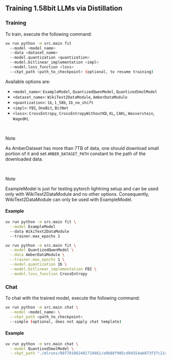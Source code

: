 ## Training 1.58bit LLMs via Distillation

### Training

To train, execute the following command:

```sh
uv run python -m src.main fit
  --model <model_name>
  --data <dataset_name>
  --model.quantization <quantization>
  --model.bitlinear_implementation <impl>
  --model.loss_function <loss>
  --ckpt_path <path_to_checkpoint> (optional, to resume training)
```

Available options are:
- `<model_name>`: `ExampleModel`, `QuantizedQwenModel`, `QuantizedSmolModel`
- `<dataset_name>`: `WikiText2DataModule`, `AmberDataModule`
- `<quantization>`: `1b`, `1_58b`, `1b_no_shift`
- `<impl>`: `FBI`, `OneBit`, `BitNet`
- `<loss>`: `CrossEntropy`, `CrossEntropyWithoutKD`, `KL`, `CAKL`, `Wasserstein`, `WagedKL`

<br>

> [!NOTE]
> As AmberDataset has more than 7TB of data, one should download small portion of it and set `AMBER_DATASET_PATH` constant to the path of the downloaded data.

<br>

> [!NOTE]
> ExampleModel is just for testing pytorch lightning setup and can be used only with WikiText2DataModule and no other options. Consequently, WikiText2DataModule can only be used with ExampleModel.

#### Example

```sh
uv run python -m src.main fit \
  --model ExampleModel
  --data WikiText2DataModule
  --trainer.max_epochs 1
```

```sh
uv run python -m src.main fit \
  --model QuantizedQwenModel \
  --data AmberDataModule \
  --trainer.max_epochs 1 \
  --model.quantization 1b \
  --model.bitlinear_implementation FBI \
  --model.loss_function CrossEntropy
```

### Chat

To chat with the trained model, execute the following command:

```sh
uv run python -m src.main chat \
  --model <model_name> \
  --ckpt_path <path_to_checkpoint>
  --simple (optional, does not apply chat template)
```

#### Example

```sh
uv run python -m src.main chat \
  --model QuantizedSmolModel \
  --ckpt_path "./mlruns/807781062401719461/a9b88f905cd94554ab873f37c21c25be/checkpoints/epoch=0-step=7.ckpt"
```
